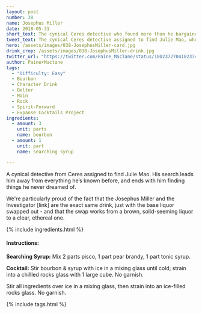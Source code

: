 ```yaml
---
layout: post
number: 38
name: Josephus Miller
date: 2018-05-31
short_text: The cynical Ceres detective who found more than he bargained for.
tweet_text: The cynical Ceres detective assigned to find Julie Mao, who found more than he bargained for... and something new, that has his face and voice.
hero: /assets/images/038-JosephusMiller-card.jpg
drink_crop: /assets/images/038-JosephusMiller-drink.jpg
twitter_url: "https://twitter.com/Paine_MacTane/status/1002372704182374401"
author: Paine×Mactane
tags: 
  - "Difficulty: Easy"
  - Bourbon
  - Character Drink
  - Belter
  - Main
  - Rock
  - Spirit-Forward
  - Expanse Cocktails Project
ingredients:
  - amount: 3
    unit: parts
    name: bourbon
  - amount: 1
    unit: part
    name: searching syrup

---
```


A cynical detective from Ceres assigned to find Julie Mao. His search leads him away from everything he’s known before, and ends with him finding things he never dreamed of.

We're particularly proud of the fact that the Josephus Miller and the Investigator [link] are the exact same drink, just with the base liquor swapped out - and that the swap works from a brown, solid-seeming liquor to a clear, ethereal one. 

{% include ingredients.html %}

#### Instructions:

<strong>Searching Syrup:</strong> Mix 2 parts pisco, 1 part pear brandy, 1 part tonic syrup.

<strong>Cocktail:</strong> Stir bourbon & syrup with ice in a mixing glass until cold; strain into a chillled rocks glass with 1 large cube. No garnish. 

Stir all ingredients over ice in a mixing glass, then strain into an ice-filled rocks glass. No garnish.

{% include tags.html %}
